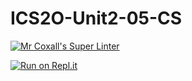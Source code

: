 # ICS2O-Unit2-05-CS

[![Mr Coxall's Super Linter](https://github.com/Youngwook-Go/ICS2O-Unit2-05-CS/workflows/Mr%20Coxall's%20Super%20Linter/badge.svg)](https://github.com/Youngwook-Go/ICS2OUnit2-05-CS/actions/)

[![Run on Repl.it](https://repl.it/badge/github/Youngwook-Go/ICS2OUnit2-05-CS)](https://repl.it/github/Youngwook-Go/ICS2O-Unit2-05-CS)

